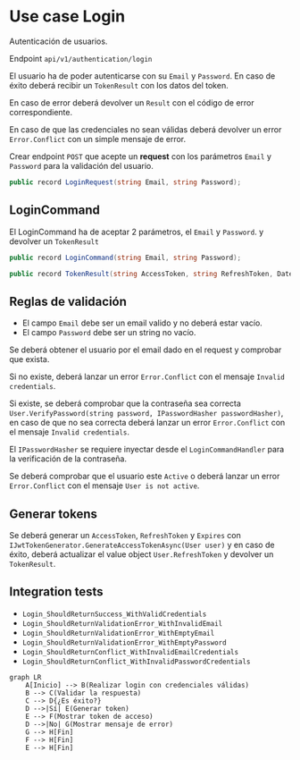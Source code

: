 # Use case Login

Autenticación de usuarios.

Endpoint `api/v1/authentication/login`

El usuario ha de poder autenticarse con su `Email` y `Password`. En caso de éxito deberá recibir un `TokenResult` con los datos del token.

En caso de error deberá devolver un `Result` con el código de error correspondiente.

En caso de que las credenciales no sean válidas deberá devolver un error `Error.Conflict` con un simple mensaje de error.

Crear endpoint `POST` que acepte un **request** con los parámetros `Email` y `Password` para la validación del usuario.

```cs
public record LoginRequest(string Email, string Password);
```

## LoginCommand

El LoginCommand ha de aceptar 2 parámetros, el `Email` y `Password`. y devolver un `TokenResult`

```cs
public record LoginCommand(string Email, string Password);
```

```cs
public record TokenResult(string AccessToken, string RefreshToken, DateTime Expires);
```

## Reglas de validación

- El campo `Email` debe ser un email valido y no deberá estar vacío.
- El campo `Password` debe ser un string no vacío.

Se deberá obtener el usuario por el email dado en el request y comprobar que exista.

Si no existe, deberá lanzar un error `Error.Conflict` con el mensaje `Invalid credentials`.

Si existe, se deberá comprobar que la contraseña sea correcta `User.VerifyPassword(string password, IPasswordHasher passwordHasher)`, en caso de que no sea correcta deberá lanzar un error `Error.Conflict` con el mensaje `Invalid credentials`.

El `IPasswordHasher` se requiere inyectar desde el `LoginCommandHandler` para la verificación de la contraseña.

Se deberá comprobar que el usuario este `Active` o deberá lanzar un error `Error.Conflict` con el mensaje `User is not active`.

## Generar tokens

Se deberá generar un `AccessToken`, `RefreshToken` y `Expires` con `IJwtTokenGenerator.GenerateAccessTokenAsync(User user)` y en caso de éxito, deberá actualizar el value object `User.RefreshToken` y devolver un `TokenResult`.

## Integration tests

- `Login_ShouldReturnSuccess_WithValidCredentials`
- `Login_ShouldReturnValidationError_WithInvalidEmail`
- `Login_ShouldReturnValidationError_WithEmptyEmail`
- `Login_ShouldReturnValidationError_WithEmptyPassword`
- `Login_ShouldReturnConflict_WithInvalidEmailCredentials`
- `Login_ShouldReturnConflict_WithInvalidPasswordCredentials`

```mermaid
graph LR
    A[Inicio] --> B(Realizar login con credenciales válidas)
    B --> C(Validar la respuesta)
    C --> D{¿Es éxito?}
    D -->|Sí| E(Generar token)
    E --> F(Mostrar token de acceso)
    D -->|No| G(Mostrar mensaje de error)
    G --> H[Fin]
    F --> H[Fin]
    E --> H[Fin]
```
